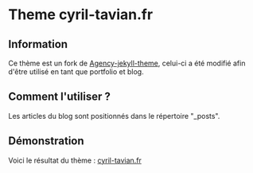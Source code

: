 # Theme cyril-tavian.fr 

## Information 
Ce thème est un fork de [Agency-jekyll-theme](https://github.com/y7kim/agency-jekyll-theme), celui-ci a été modifié afin d'être utilisé en tant que portfolio et blog.

## Comment l'utiliser ? 
Les articles du blog sont positionnés dans le répertoire "_posts". 

## Démonstration
Voici le résultat du thème : [cyril-tavian.fr](https://cyril-tavian.fr)